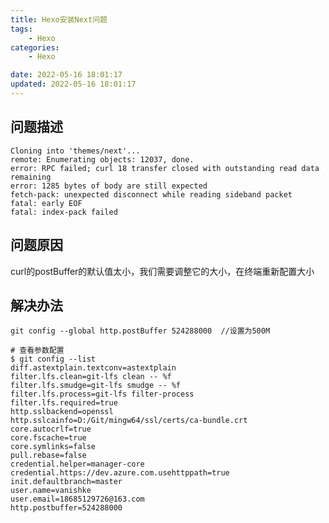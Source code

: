 ```yaml
---
title: Hexo安装Next问题
tags: 
	- Hexo
categories: 
	- Hexo

date: 2022-05-16 18:01:17
updated: 2022-05-16 18:01:17
---
```


## <span id="inline-blue">问题描述</span>

```shell
Cloning into 'themes/next'...
remote: Enumerating objects: 12037, done.
error: RPC failed; curl 18 transfer closed with outstanding read data remaining
error: 1285 bytes of body are still expected
fetch-pack: unexpected disconnect while reading sideband packet
fatal: early EOF
fatal: index-pack failed

```



## <span id="inline-blue">问题原因</span>

curl的postBuffer的默认值太小，我们需要调整它的大小，在终端重新配置大小

## <span id="inline-blue">解决办法</span>

```shell
git config --global http.postBuffer 524288000  //设置为500M

# 查看参数配置
$ git config --list
diff.astextplain.textconv=astextplain
filter.lfs.clean=git-lfs clean -- %f
filter.lfs.smudge=git-lfs smudge -- %f
filter.lfs.process=git-lfs filter-process
filter.lfs.required=true
http.sslbackend=openssl
http.sslcainfo=D:/Git/mingw64/ssl/certs/ca-bundle.crt
core.autocrlf=true
core.fscache=true
core.symlinks=false
pull.rebase=false
credential.helper=manager-core
credential.https://dev.azure.com.usehttppath=true
init.defaultbranch=master
user.name=vanishke
user.email=18685129726@163.com
http.postbuffer=524288000

```



